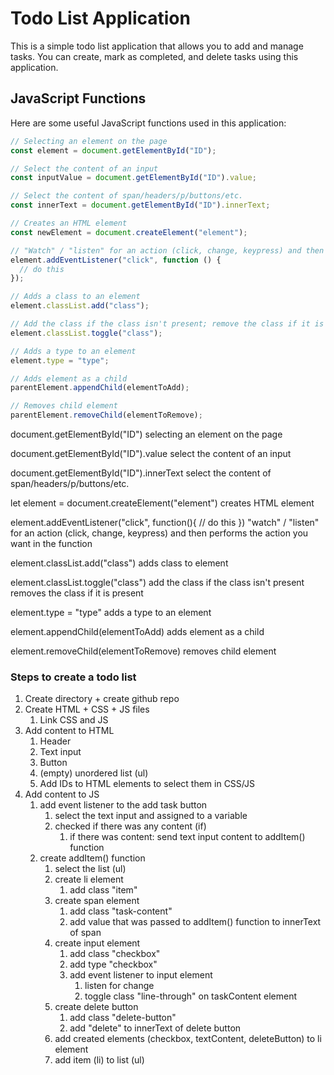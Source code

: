 # Todo List Application

This is a simple todo list application that allows you to add and manage tasks.
You can create, mark as completed, and delete tasks using this application.

## JavaScript Functions

Here are some useful JavaScript functions used in this application:

```javascript
// Selecting an element on the page
const element = document.getElementById("ID");

// Select the content of an input
const inputValue = document.getElementById("ID").value;

// Select the content of span/headers/p/buttons/etc.
const innerText = document.getElementById("ID").innerText;

// Creates an HTML element
const newElement = document.createElement("element");

// "Watch" / "listen" for an action (click, change, keypress) and then perform the action you want in the function
element.addEventListener("click", function () {
  // do this
});

// Adds a class to an element
element.classList.add("class");

// Add the class if the class isn't present; remove the class if it is present
element.classList.toggle("class");

// Adds a type to an element
element.type = "type";

// Adds element as a child
parentElement.appendChild(elementToAdd);

// Removes child element
parentElement.removeChild(elementToRemove);
```

document.getElementById("ID") selecting an element on the page

document.getElementById("ID").value select the content of an input

document.getElementById("ID").innerText select the content of
span/headers/p/buttons/etc.

let element = document.createElement("element") creates HTML element

element.addEventListener("click", function(){ // do this }) "watch" / "listen"
for an action (click, change, keypress) and then performs the action you want in
the function

element.classList.add("class") adds class to element

element.classList.toggle("class") add the class if the class isn't present
removes the class if it is present

element.type = "type" adds a type to an element

element.appendChild(elementToAdd) adds element as a child

element.removeChild(elementToRemove) removes child element

### Steps to create a todo list

1. Create directory + create github repo
2. Create HTML + CSS + JS files
   1. Link CSS and JS
3. Add content to HTML
   1. Header
   2. Text input
   3. Button
   4. (empty) unordered list (ul)
   5. Add IDs to HTML elements to select them in CSS/JS
4. Add content to JS
   1. add event listener to the add task button
      1. select the text input and assigned to a variable
      2. checked if there was any content (if)
         1. if there was content: send text input content to addItem() function
   2. create addItem() function
      1. select the list (ul)
      2. create li element
         1. add class "item"
      3. create span element
         1. add class "task-content"
         2. add value that was passed to addItem() function to innerText of span
      4. create input element
         1. add class "checkbox"
         2. add type "checkbox"
         3. add event listener to input element
            1. listen for change
            2. toggle class "line-through" on taskContent element
      5. create delete button
         1. add class "delete-button"
         2. add "delete" to innerText of delete button
      6. add created elements (checkbox, textContent, deleteButton) to li
         element
      7. add item (li) to list (ul)
